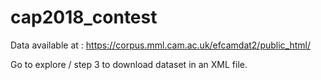 # cap2018_contest

Data available at :
https://corpus.mml.cam.ac.uk/efcamdat2/public_html/

Go to explore / step 3 to download dataset in an XML file.
